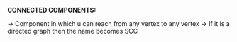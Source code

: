 **CONNECTED COMPONENTS:**

-> Component in which u can reach from any vertex to any vertex
-> If it is a directed graph then the name becomes SCC

